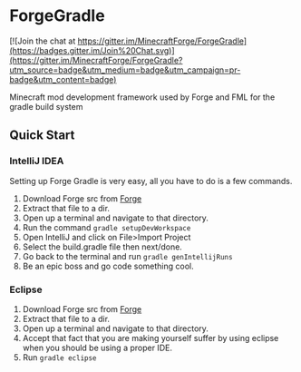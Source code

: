 ForgeGradle
===========

[![Join the chat at https://gitter.im/MinecraftForge/ForgeGradle](https://badges.gitter.im/Join%20Chat.svg)](https://gitter.im/MinecraftForge/ForgeGradle?utm_source=badge&utm_medium=badge&utm_campaign=pr-badge&utm_content=badge)

Minecraft mod development framework used by Forge and FML for the gradle build system

## Quick Start

### IntelliJ IDEA

Setting up Forge Gradle is very easy, all you have to do is a few commands.

 1. Download Forge src from [Forge](http://files.minecraftforge.net)
 2. Extract that file to a dir.
 3. Open up a terminal and navigate to that directory.
 4. Run the command `gradle setupDevWorkspace`
 5. Open IntelliJ and click on File>Import Project
 6. Select the build.gradle file then next/done.
 7. Go back to the terminal and run `gradle genIntellijRuns`
 8. Be an epic boss and go code something cool.
 
### Eclipse

 1. Download Forge src from [Forge](http://files.minecraftforge.net)
 2. Extract that file to a dir.
 3. Open up a terminal and navigate to that directory.
 4. Accept that fact that you are making yourself suffer by using eclipse when you should be using a proper IDE.
 5. Run `gradle eclipse`
